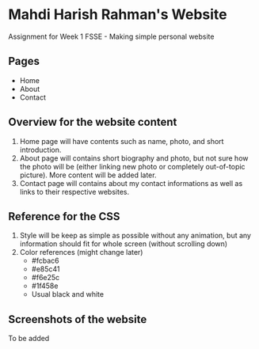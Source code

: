 # Mahdi Harish Rahman's Website

Assignment for Week 1 FSSE - Making simple personal website

## Pages
- Home
- About
- Contact

## Overview for the website content
1. Home page will have contents such as name, photo, and short introduction.
2. About page will contains short biography and photo, but not sure how the photo will be (either linking new photo or completely out-of-topic picture). More content will be added later.
3. Contact page will contains about my contact informations as well as links to their respective websites.

## Reference for the CSS
1. Style will be keep as simple as possible without any animation, but any information should fit for whole screen (without scrolling down)
2. Color references (might change later)
    - #fcbac6
    - #e85c41
    - #f6e25c
    - #1f458e
    - Usual black and white

## Screenshots of the website
To be added
